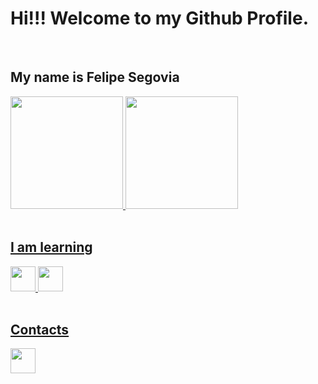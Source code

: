 # Hi!!! Welcome to my Github Profile.
<br>

## My name is Felipe Segovia

<div>
<a href="https://github.com/segovia-cmp">
<img height="180em" src="https://github-readme-stats.vercel.app/api?username=segovia-cmp&show_icons=true&theme=tokyonight&include_all_commits=true&count_private=true"/>
<img height="180em" src="https://github-readme-stats.vercel.app/api/top-langs/?username=segovia-cmp&layout=compact&langs_count=7&theme=tokyonight"/>
</div>

<br>

## I am learning
<div>
<img src="https://cdn.jsdelivr.net/gh/devicons/devicon/icons/python/python-original.svg" width="40" height="40"/>
<img src="https://cdn.jsdelivr.net/gh/devicons/devicon/icons/r/r-original.svg" width="40" height="40"/>
</div>

<br>

## Contacts
<div>
<a href="https://www.linkedin.com/in/felipesegovia/" target="_blank"> <img src="https://cdn.jsdelivr.net/gh/devicons/devicon/icons/linkedin/linkedin-original.svg" width="40" height="40"/> </a>
</div>

<br>


